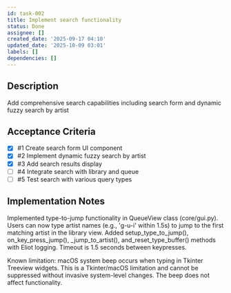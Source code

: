 ```yaml
---
id: task-002
title: Implement search functionality
status: Done
assignee: []
created_date: '2025-09-17 04:10'
updated_date: '2025-10-09 03:01'
labels: []
dependencies: []
---
```


## Description

Add comprehensive search capabilities including search form and dynamic fuzzy search by artist

## Acceptance Criteria
<!-- AC:BEGIN -->
- [x] #1 Create search form UI component
- [x] #2 Implement dynamic fuzzy search by artist
- [x] #3 Add search results display
- [ ] #4 Integrate search with library and queue
- [ ] #5 Test search with various query types
<!-- AC:END -->

## Implementation Notes

Implemented type-to-jump functionality in QueueView class (core/gui.py). Users can now type artist names (e.g., 'g-u-i' within 1.5s) to jump to the first matching artist in the library view. Added setup_type_to_jump(), on_key_press_jump(), _jump_to_artist(), and_reset_type_buffer() methods with Eliot logging. Timeout is 1.5 seconds between keypresses.

Known limitation: macOS system beep occurs when typing in Tkinter Treeview widgets. This is a Tkinter/macOS limitation and cannot be suppressed without invasive system-level changes. The beep does not affect functionality.

